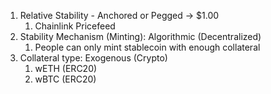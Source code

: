 1. Relative Stability - Anchored or Pegged -> $1.00
   1. Chainlink Pricefeed
2. Stability Mechanism (Minting): Algorithmic (Decentralized)
   1. People can only mint stablecoin with enough collateral
3. Collateral type: Exogenous (Crypto)
   1. wETH (ERC20)
   2. wBTC (ERC20)
